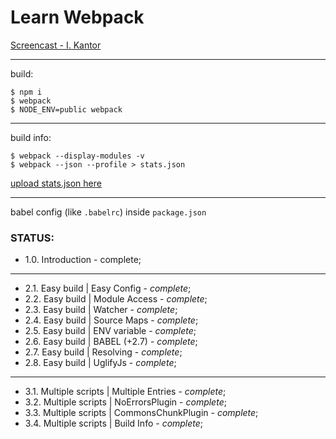 # Learn Webpack

[Screencast - I. Kantor](https://www.youtube.com/playlist?list=PLDyvV36pndZHfBThhg4Z0822EEG9VGenn)

***
build:
```
$ npm i
$ webpack
$ NODE_ENV=public webpack
```

***
build info:
```
$ webpack --display-modules -v
$ webpack --json --profile > stats.json
```
[upload stats.json here](https://webpack.github.io/analyse/)


***
babel config (like `.babelrc`) inside `package.json`


### STATUS:

+ 1.0. Introduction - complete;

***
+ 2.1. Easy build | Easy Config   - *complete*;
+ 2.2. Easy build | Module Access - *complete*;
+ 2.3. Easy build | Watcher       - *complete*;
+ 2.4. Easy build | Source Maps   - *complete*;
+ 2.5. Easy build | ENV variable  - *complete*;
+ 2.6. Easy build | BABEL (+2.7)  - *complete*;
+ 2.7. Easy build | Resolving     - *complete*;
+ 2.8. Easy build | UglifyJs      - *complete*;

***
+ 3.1. Multiple scripts | Multiple Entries   - *complete*;
+ 3.2. Multiple scripts | NoErrorsPlugin     - *complete*;
+ 3.3. Multiple scripts | CommonsChunkPlugin - *complete*;
+ 3.4. Multiple scripts | Build Info         - *complete*;













